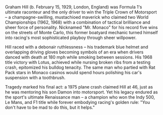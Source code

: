 Graham Hill (b. February 15, 1929, London, England) was Formula 1's ultimate raconteur and the only driver to win the Triple Crown of Motorsport – a champagne-swilling, mustachioed maverick who claimed two World Championships (1962, 1968) with a combination of tactical brilliance and sheer force of personality. Nicknamed "Mr. Monaco" for his record five wins on the streets of Monte Carlo, this former boatyard mechanic turned himself into racing's most sophisticated playboy through sheer willpower.

Hill raced with a debonair ruthlessness – his trademark blue helmet and overlapping driving gloves becoming symbols of an era when drivers danced with death at 180 mph while smoking between sessions. His 1968 title victory with Lotus, achieved while nursing broken ribs from a testing crash, epitomized his bulldog tenacity. The same man who partied with Rat Pack stars in Monaco casinos would spend hours polishing his car's suspension with a toothbrush.

Tragedy marked his final act: a 1975 plane crash claimed Hill at 46, just as he was mentoring his son Damon into motorsport. Yet his legacy endured as the sport's ultimate Renaissance man – a champion who won the Indy 500, Le Mans, and F1 title while forever embodying racing's golden rule: "You don't have to be mad to do this, but it helps."